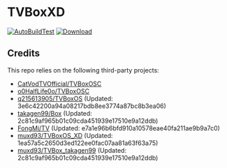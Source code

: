# TVBoxXD

[![AutoBuildTest](https://github.com/muxd93/TVBoxOS_XD/actions/workflows/auto_build.yml/badge.svg)](https://github.com/muxd93/TVBoxOS_XD/actions/workflows/auto_build.yml)
[![Download](https://img.shields.io/github/v/release/muxd93/TVBoxOS_XD?color=green&logoColor=green&label=Download&logo=DocuSign)](https://github.com/muxd93/TVBoxOS_XD/releases)

## Credits
This repo relies on the following third-party projects:
- [CatVodTVOfficial/TVBoxOSC](https://github.com/CatVodTVOfficial/TVBoxOSC)
- [o0HalfLife0o/TVBoxOSC](https://github.com/o0HalfLife0o/TVBoxOSC/releases)
- [q215613905/TVBoxOS](https://github.com/q215613905/TVBoxOS) (Updated: 3e6c42200a94a08217bdb8ee3774a87bc8b3ea06)
- [takagen99/Box](https://github.com/takagen99/Box) (Updated: 2c81c9af965b01c09cda451939e17510e9a12ddb)
- [FongMi/TV](https://github.com/FongMi/TV) (Updated: e7a1e96b6bfd910a10578eae40fa211ae9b9a7c0)
- [muxd93/TVBoxOS_XD](https://github.com/muxd93/TVBoxOS_XD) (Updated: 1ea57a5c2650d3ed122ee0fac07aa81a63f63a75)
- [muxd93/TVBox_takagen99](https://github.com/muxd93/TVBox_takagen99) (Updated: 2c81c9af965b01c09cda451939e17510e9a12ddb)

